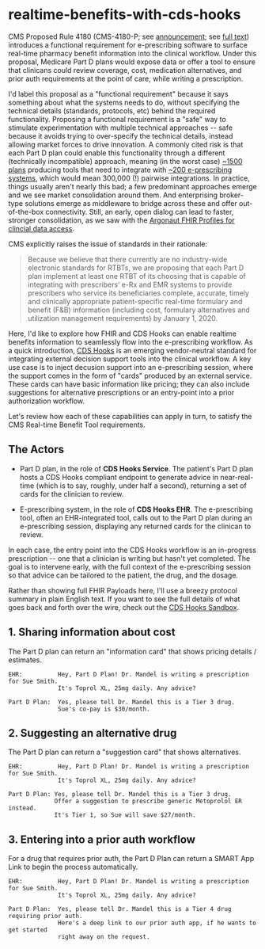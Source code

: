 # realtime-benefits-with-cds-hooks

CMS Proposed Rule 4180 (CMS-4180-P;
see [announcement](https://www.cms.gov/newsroom/fact-sheets/contract-year-cy-2020-medicare-advantage-and-part-d-drug-pricing-proposed-rule-cms-4180-p);
see [full text](https://s3.amazonaws.com/public-inspection.federalregister.gov/2018-25945.pdf))
introduces a functional requirement for e-prescribing software to surface real-time pharmacy benefit information into the clinical workflow.
Under this proposal, Medicare Part D plans would expose data or offer a tool to ensure that clinicans could review coverage, cost, medication alternatives,
and prior auth requirements at the point of care, while writing a prescription.

I'd label this proposal as a "functional requirement" because it says something about what the systems needs to do, without
specifying the technical details (standards, protocols, etc) behind the required functionality. Proposing a functional requirement
is a "safe" way to stimulate experimentation with multiple technical approaches -- safe because it avoids trying to over-specify
the technical details, instead allowing market forces to drive innovation. A commonly cited risk is that
each Part D plan could enable this functionality through a different (technically incompatible) approach, meaning (in the worst case)
[~1500 plans](https://q1medicare.com/PartD-History-MedicarePartD-ProgramPDP.php) producing tools that need to integrate with
[~200 e-prescribing systems](https://chpl.healthit.gov/#/search), which would mean 300,000 (!) pairwise integrations. In practice,
things usually aren't nearly this bad; a few predominant approaches emerge and we see market consolidation around them. And 
enterprising broker-type solutions emerge as middleware to bridge across these and offer out-of-the-box connectivity. Still,
an early, open dialog can lead to faster, stronger consolidation, as we saw with the [Argonaut FHIR Profiles for clincial data access](http://www.fhir.org/guides/argonaut/r2/).

CMS explicitly raises the issue of standards in their rationale:

> Because we believe that there currently are no industry-wide electronic standards for RTBTs,
> we are proposing that each Part D plan implement at least one RTBT of its choosing that is
> capable of integrating with prescribers’ e-Rx and EMR systems to provide prescribers who service 
> its beneficiaries complete, accurate, timely and clinically appropriate patient-specific real-time 
> formulary and benefit (F&B) information (including cost, formulary alternatives and utilization 
> management requirements) by January 1, 2020.

Here, I'd like to explore how FHIR and CDS Hooks can enable realtime benefits information to seamlessly
flow into the e-prescribing workflow. As a quick introduction, [CDS Hooks](https://cds-hooks.org/) is an
emerging vendor-neutral standard for integrating external decision support tools into the clinical workflow.
A key use case is to inject decusion support into an e-prescribing session, where the support comes in the form
of "cards" produced by an external service. These cards can have basic information like pricing; they can also
include suggestions for alternative prescriptions or an entry-point into a prior authorization workflow.

Let's review how each of these capabilities can apply in turn, to satisfy the CMS Real-time Benefit Tool requirements.

## The Actors

* Part D plan, in the role of **CDS Hooks Service**. The patient's Part D plan hosts a CDS Hooks compliant endpoint
  to generate advice in near-real-time (which is to say, roughly, under half a second), returning a set of cards for
  the clinician to review.
  
* E-prescribing system, in the role of **CDS Hooks EHR**. The e-prescribing tool, often an EHR-integrated tool,
  calls out to the Part D plan during an e-prescribing session, displaying any returned cards for the clinican
  to review.

In each case, the entry point into the CDS Hooks workflow is an in-progress prescription -- one that a clinician
is writing but hasn't yet completed. The goal is to intervene early, with the full context of the e-prescribing
session so that advice can be tailored to the patient, the drug, and the dosage.

Rather than showing full FHIR Payloads here, I'll use a breezy protocol summary in plain English text. If you want 
to see the full details of what goes back and forth over the wire, check out the [CDS Hooks Sandbox](http://sandbox.cds-hooks.org).


## 1. Sharing information about cost

The Part D plan can return an "information card" that shows pricing details / estimates.

```
EHR:          Hey, Part D Plan! Dr. Mandel is writing a prescription for Sue Smith.
              It's Toprol XL, 25mg daily. Any advice?

Part D Plan:  Yes, please tell Dr. Mandel this is a Tier 3 drug.
              Sue's co-pay is $30/month.
```

## 2. Suggesting an alternative drug
The Part D plan can return a "suggestion card" that shows alternatives.

```
EHR:          Hey, Part D Plan! Dr. Mandel is writing a prescription for Sue Smith.
              It's Toprol XL, 25mg daily. Any advice?

Part D Plan: Yes, please tell Dr. Mandel this is a Tier 3 drug.
             Offer a suggestion to prescribe generic Metoprolol ER instead.
             It's Tier 1, so Sue will save $27/month.
```


## 3. Entering into a prior auth workflow
For a drug that requires prior auth, the Part D Plan can return a SMART App Link to begin the process automatically.

```
EHR:          Hey, Part D Plan! Dr. Mandel is writing a prescription for Sue Smith.
              It's Toprol XL, 25mg daily. Any advice?

Part D Plan:  Yes, please tell Dr. Mandel this is a Tier 4 drug requiring prior auth.
              Here's a deep link to our prior auth app, if he wants to get started
              right away on the request.
```
